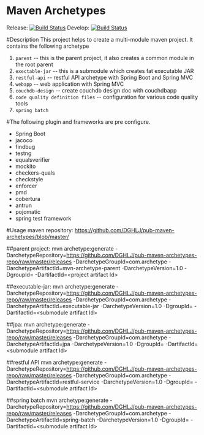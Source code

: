 Maven Archetypes
========================

Release: [![Build Status](https://travis-ci.org/DGHLJ/pub-maven-archetypes.svg?branch=master)](https://travis-ci.org/DGHLJ/pub-maven-archetypes)
Develop: [![Build Status](https://travis-ci.org/DGHLJ/pub-maven-archetypes.svg?branch=develop)](https://travis-ci.org/DGHLJ/pub-maven-archetypes)

#Description
This project helps to create a multi-module maven project. It contains the following archetype
  1. `parent` -- this is the parent project, it also creates a common module in the root parent
  2. `exectable-jar` -- this is a submodule which creates fat executable JAR
  3. `restful-api` -- restful API archetype with Spring Boot and Spring MVC
  4. `webapp` -- web application with Spring MVC
  5. `couchdb-design` -- create couchdb design doc with couchdbapp
  6. `code quality definition files` -- configuration for various code quality tools      
  7. `spring batch `

#The following plugin and frameworks are pre configure. 
-  Spring Boot   
-  jacoco   
-  findbug   
-  testng   
-  equalsverifier  
-  mockito  
-  checkers-quals  
-  checkstyle   
-  enforcer   
-  pmd   
-  cobertura    
-  antrun   
-  pojomatic   
-  spring test framework   
 
#Usage 
maven repository: https://github.com/DGHLJ/pub-maven-archetypes/blob/master/

##parent project:
mvn archetype:generate -DarchetypeRepository=https://github.com/DGHLJ/pub-maven-archetypes-repo/raw/master/releases 	-DarchetypeGroupId=com.archetype -DarchetypeArtifactId=mvn-archetype-parent -DarchetypeVersion=1.0 -DgroupId=<project group id> -DartifactId=&lt;project artifact Id&gt;

##executable-jar: 
mvn archetype:generate -DarchetypeRepository=https://github.com/DGHLJ/pub-maven-archetypes-repo/raw/master/releases -DarchetypeGroupId=com.archetype -DarchetypeArtifactId=executable-jar -DarchetypeVersion=1.0 -DgroupId=<submodule group id> -DartifactId=&lt;submodule artifact Id&gt;

##jpa:
mvn archetype:generate -DarchetypeRepository=https://github.com/DGHLJ/pub-maven-archetypes-repo/raw/master/releases -DarchetypeGroupId=com.archetype -DarchetypeArtifactId=jpa -DarchetypeVersion=1.0 -DgroupId=<submodule group id> -DartifactId=&lt;submodule artifact Id&gt;

##restful API
mvn archetype:generate -DarchetypeRepository=https://github.com/DGHLJ/pub-maven-archetypes-repo/raw/master/releases -DarchetypeGroupId=com.archetype -DarchetypeArtifactId=restful-service -DarchetypeVersion=1.0 -DgroupId=<submodule group id> -DartifactId=&lt;submodule artifact Id&gt;

##spring batch
mvn archetype:generate -DarchetypeRepository=https://github.com/DGHLJ/pub-maven-archetypes-repo/raw/master/releases -DarchetypeGroupId=com.archetype -DarchetypeArtifactId=spring-batch -DarchetypeVersion=1.0 -DgroupId=<submodule group id> -DartifactId=&lt;submodule artifact Id&gt;
